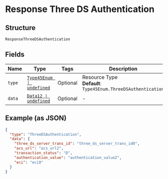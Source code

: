 
# Response Three DS Authentication

## Structure

`ResponseThreeDSAuthentication`

## Fields

| Name | Type | Tags | Description |
|  --- | --- | --- | --- |
| `type` | [`Type45Enum \| undefined`](../../doc/models/type-45-enum.md) | Optional | Resource Type<br>**Default**: `Type45Enum.ThreeDSAuthentication` |
| `data` | [`Data12 \| undefined`](../../doc/models/data-12.md) | Optional | - |

## Example (as JSON)

```json
{
  "type": "ThreeDSAuthentication",
  "data": {
    "three_ds_server_trans_id": "three_ds_server_trans_id0",
    "acs_url": "acs_url2",
    "transaction_status": "D",
    "authentication_value": "authentication_value2",
    "eci": "eci0"
  }
}
```

